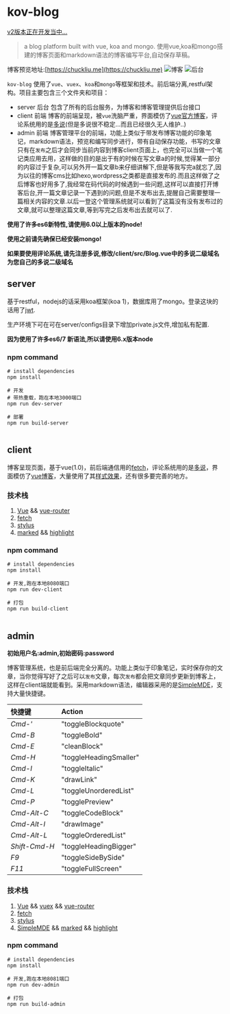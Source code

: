# kov-blog
[v2版本正在开发当中...](https://github.com/Ma63d/kov-blog/tree/v2)

> a blog platform built with vue, koa and mongo. 使用vue,koa和mongo搭建的博客页面和markdown语法的博客编写平台,自动保存草稿。

博客预览地址:[https://chuckliu.me](https://chuckliu.me)
![博客](http://oddbl4fim.bkt.clouddn.com/QQ20160926-1@2x.png)
![后台](http://oddbl4fim.bkt.clouddn.com/QQ20160926-4.png)

`kov-blog` 使用了`vue`、`vuex`、`koa`和`mongo`等框架和技术。前后端分离,restful架构。项目主要包含三个文件夹和项目：

- server 后台 包含了所有的后台服务，为博客和博客管理提供后台接口
- client 前端 博客的前端呈现，被`vue`洗脑严重，界面模仿了[vue官方博客](http://v1.vuejs.org/blog/)，评论系统用的是[多说](http://duoshuo.com/)(但是多说很不稳定...而且已经很久无人维护..)
- admin  前端 博客管理平台的前端，功能上类似于带发布博客功能的印象笔记，markdown语法，预览和编写同步进行，带有自动保存功能，书写的文章只有在`发布`之后才会同步当前内容到博客client页面上，也完全可以当做一个笔记类应用去用，这样做的目的是出于有的时候在写文章a的时候,觉得某一部分的内容过于复杂,可以另外开一篇文章b来仔细讲解下,但是等我写完a就忘了,因为以往的博客cms比如hexo,wordpress之类都是直接发布的.而且这样做了之后博客也好用多了,我经常在码代码的时候遇到一些问题,这样可以直接打开博客后台,开一篇文章记录一下遇到的问题,但是不发布出去,提醒自己需要整理一篇相关内容的文章.以后一登这个管理系统就可以看到了这篇没有没有发布过的文章,就可以整理这篇文章,等到写完之后发布出去就可以了.

**使用了许多es6新特性,请使用6.0以上版本的node!**

**使用之前请先确保已经安装mongo!**

**如果要使用评论系统,请先注册多说,修改/client/src/Blog.vue中的多说二级域名为您自己的多说二级域名**


## server


基于restful，nodejs的话采用koa框架(koa 1)，数据库用了mongo。登录这块的话用了[jwt](https://jwt.io/introduction/).

生产环境下可在可在server/configs目录下增加private.js文件,增加私有配置.

**因为使用了许多es6/7 新语法,所以请使用6.x版本node**

### npm command

```
# install dependencies
npm install

# 开发
# 带热重载，跑在本地3000端口
npm run dev-server

# 部署
npm run build-server


```

## client

博客呈现页面，基于vue(1.0)，前后端通信用的[fetch](https://www.npmjs.com/package/whatwg-fetch)，评论系统用的是[多说](http://duoshuo.com/)，界面模仿了[vue博客](http://cn.vuejs.org/blog/)，大量使用了其[样式效果](https://github.com/vuejs/cn.vuejs.org)，还有很多要完善的地方。

### 技术栈
1.  [Vue](http://vuejs.org.cn) && [vue-router](https://github.com/vuejs/vue-router)
3.  [fetch](https://www.npmjs.com/package/whatwg-fetch)
4.  [stylus](http://stylus-lang.com/)
5.  [marked](https://github.com/chjj/marked) && [highlight](https://github.com/isagalaev/highlight.js)

### npm command

```
# install dependencies
npm install

# 开发,跑在本地8080端口
npm run dev-client

# 打包
npm run build-client


```


## admin

**初始用户名:admin,初始密码:password**

博客管理系统，也是前后端完全分离的。功能上类似于印象笔记，实时保存你的文章，当你觉得写好了之后可以`发布`文章，每次`发布`都会把文章同步更新到博客上，这样在client端就能看到。采用markdown语法，编辑器采用的是[SimpleMDE](https://github.com/NextStepWebs/simplemde-markdown-editor)，支持大量快捷键。

快捷键 | Action
:------- | :-----
*Cmd-'* | "toggleBlockquote"
*Cmd-B* | "toggleBold"
*Cmd-E* | "cleanBlock"
*Cmd-H* | "toggleHeadingSmaller"
*Cmd-I* | "toggleItalic"
*Cmd-K* | "drawLink"
*Cmd-L* | "toggleUnorderedList"
*Cmd-P* | "togglePreview"
*Cmd-Alt-C* | "toggleCodeBlock"
*Cmd-Alt-I* | "drawImage"
*Cmd-Alt-L* | "toggleOrderedList"
*Shift-Cmd-H* | "toggleHeadingBigger"
*F9* | "toggleSideBySide"
*F11* | "toggleFullScreen"

### 技术栈
1.  [Vue](http://vuejs.org.cn) && [vuex](https://github.com/vuejs/vuex) && [vue-router](https://github.com/vuejs/vue-router)
3.  [fetch](https://www.npmjs.com/package/whatwg-fetch)
4.  [stylus](http://stylus-lang.com/)
5.  [SimpleMDE](https://github.com/NextStepWebs/simplemde-markdown-editor) && [marked](https://github.com/chjj/marked) && [highlight](https://github.com/isagalaev/highlight.js)

### npm command

```
# install dependencies
npm install

# 开发,跑在本地8081端口
npm run dev-admin

# 打包
npm run build-admin

```
